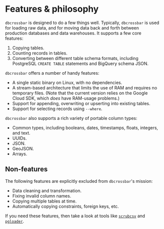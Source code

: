 # Features & philosophy

`dbcrossbar` is designed to do a few things well. Typically, `dbcrossbar` is used for loading raw data, and for moving data back and forth between production databases and data warehouses. It supports a few core features:

1. Copying tables.
2. Counting records in tables.
3. Converting between different table schema formats, including PostgreSQL `CREATE TABLE` statements and BigQuery schema JSON.

`dbcrossbar` offers a number of handy features:

- A single static binary on Linux, with no dependencies.
- A stream-based architecture that limits the use of RAM and requires no temporary files. (Note that the current version relies on the Google Cloud SDK, which _does_ have RAM-usage problems.)
- Support for appending, overwriting or upserting into existing tables.
- Support for selecting records using `--where`.

`dbcrossbar` also supports a rich variety of portable column types:

- Common types, including booleans, dates, timestamps, floats, integers, and text.
- UUIDs.
- JSON.
- GeoJSON.
- Arrays.

## Non-features

The following features are explicitly excluded from `dbcrossbar`'s mission:

- Data cleaning and transformation.
- Fixing invalid column names.
- Copying multiple tables at time.
- Automatically copying constraints, foreign keys, etc.

If you need these features, then take a look at tools like [`scrubcsv`](https://github.com/faradayio/scrubcsv) and [`pgloader`](https://pgloader.io/).
